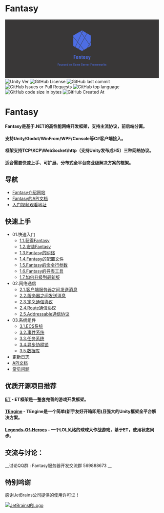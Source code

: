 # Fantasy
![Logo](Docs/Logo.png)
![Unity Ver](https://img.shields.io/badge/Unity%20Ver-2021.3.14++-blue.svg?style=flat-square)
![GitHub License](https://img.shields.io/github/license/qq362946/Fantasy)
![GitHub last commit](https://img.shields.io/github/last-commit/qq362946/Fantasy)
![GitHub Issues or Pull Requests](https://img.shields.io/github/issues/qq362946/Fantasy)
![GitHub top language](https://img.shields.io/github/languages/top/qq362946/Fantasy)
![GitHub code size in bytes](https://img.shields.io/github/languages/code-size/qq362946/Fantasy)
![GitHub Created At](https://img.shields.io/github/created-at/qq362946/Fantasy)
# Fantasy
#### Fantasy是基于.NET的高性能网络开发框架，支持主流协议，前后端分离。
#### 支持Unity/Godot/WinFrom/WPF/Console等C#客户端接入。
#### 框架支持TCP\KCP\WebSocket\http（支持Unity发布成H5）三种网络协议。 
#### 适合需要快速上手、可扩展、分布式全平台商业级解决方案的框架。
## 导航
* [Fantasy介绍网站](https://www.code-fantasy.com/)
* [Fantasy的API文档](https://www.code-fantasy.com/doc/api/Fantasy.html)
* [入门视频观看地址](https://space.bilibili.com/382126312)
## 快速上手
* 01.快速入门
  * [1.1.获得Fantasy](https://www.code-fantasy.com/top/download-fantasy/)
  * [1.2.安装Fantasy](https://www.code-fantasy.com/top/creating-your-app/)
  * [1.3.Fantasy的网络](https://www.code-fantasy.com/top/use-network/)
  * [1.4.Fantasy的配置文件](https://www.code-fantasy.com/top/config-file/)
  * [1.5.Fantasy的命令行参数](https://www.code-fantasy.com/top/command-line-parameter/)
  * [1.6.Fantasy的导表工具](https://www.code-fantasy.com/top/guidance/)
  * [1.7.如何升级到最新版](https://www.code-fantasy.com/top/upgrade/)
* 02.网络通信
  * [2.1.客户端服务器之间发送消息](https://www.code-fantasy.com/network/session/)
  * [2.2.服务器之间发送消息](https://www.code-fantasy.com/network/networkmessagingomponent/)
  * [2.3.定义通信协议](https://www.code-fantasy.com/network/network-protocols/)
  * [2.4.Route通信协议](https://www.code-fantasy.com/network/network-route/)
  * [2.5.Addressable通信协议](https://www.code-fantasy.com/network/network-addressable/)
* 03.系统组件
  * [3.1.ECS系统](https://www.code-fantasy.com/core/ecs/)
  * [3.2.事件系统](https://www.code-fantasy.com/core/event/)
  * [3.3.任务系统](https://www.code-fantasy.com/core/task/)
  * [3.4.异步协程锁](https://www.code-fantasy.com/core/lock/)
  * [3.5.数据库](https://www.code-fantasy.com/core/db/)
* [更新日志](https://www.code-fantasy.com/changelog/)
* [API文档](https://www.code-fantasy.com/doc/api/Fantasy.html)
* [常见问题](https://www.code-fantasy.com/question/)

## 优质开源项目推荐
#### <a href="https://github.com/egametang/ET"><strong>ET</strong></a> - ET框架是一整套完善的游戏开发框架。
#### <a href="https://github.com/ALEXTANGXIAO/TEngine"><strong>TEngine</strong></a> - TEngine是一个简单(新手友好开箱即用)且强大的Unity框架全平台解决方案。
#### <a href="https://github.com/FlameskyDexive/Legends-Of-Heroes"><strong>Legends-Of-Heroes</strong></a> - 一个LOL风格的球球大作战游戏，基于ET，使用状态同步。
## 交流与讨论：  
__讨论QQ群 : Fantasy服务器开发交流群 569888673 __
## 特别鸣谢

感谢JetBrains公司提供的使用许可证！

<p><a href="https://www.jetbrains.com/?from=fantasy">
<img src="https://user-images.githubusercontent.com/8274346/223466125-611c027a-61f3-4ea0-a96d-4052283da746.png" alt="JetBrains的Logo" width="20%" height="20%"></a></p>

